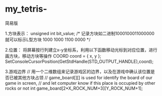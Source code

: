 # my_tetris-
简易版


1.方块表示：
unsigned int bit_value;
/* 记录方块如二进制1000100011000000就可以标示L型方块
1000
1000
1100
0000
*/

2.位置：
将屏幕按行列建立x-y坐标系，利用以下函数移动光标到对应位置，进行画方块，移动方块等操作
            COORD coord = { x, y };
            SetConsoleCursorPosition(GetStdHandle(STD_OUTPUT_HANDLE),coord);

3.游戏边界
// 用一个二维数组来记录游戏区的边界，以及在游戏中确认该位置是否已被其他方块占领
// game_board[][] is used for identify the board of our game in screen,
// and let computer know if this place is occupied by other rocks or not
int game_board[2*X_ROCK_NUM+3][Y_ROCK_NUM+1];
